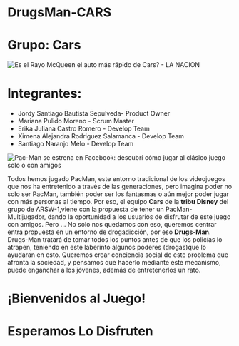 # DrugsMan-CARS
# **Grupo**: Cars
<IMG  src="https://www.lanacion.com.ar/resizer/v2/todos-los-modelos-de-autos-que-inspiraron-a-los-UCVWQTQ6VJBYNBYHFCNCZ6PAYY.jpg?auth=a7dd88703d08548f26d842dbaafefa0d69a8c96a6db8016206c2df393856fc36&amp;width=420&amp;height=280&amp;quality=70&amp;smart=false"  alt="Es el Rayo McQueen el auto más rápido de Cars? - LA NACION"/>

# **Integrantes**:

- Jordy Santiago Bautista Sepulveda- Product Owner
- Mariana Pulido Moreno - Scrum Master
- Erika Juliana Castro Romero - Develop Team
- Ximena Alejandra Rodriguez Salamanca - Develop Team
- Santiago Naranjo Melo - Develop Team

<IMG  src="https://media.airedesantafe.com.ar/p/59da88beb3dab8e6a106c01333b12a25/adjuntos/268/imagenes/003/268/0003268584/pacman-facebook-jugar.jpg"  alt="Pac-Man se estrena en Facebook: descubrí cómo jugar al clásico juego solo o  con amigos"/>

Todos hemos jugado  PacMan, este entorno tradicional de los videojuegos que nos ha entretenido a través de las generaciones, pero imagina poder no solo ser PacMan, también poder ser los fantasmas o aún mejor poder jugar con más personas al tiempo.
Por eso, el equipo **Cars** de la **tribu Disney** del grupo de ARSW-1,viene con la propuesta de tener un PacMan- Multijugador, dando la oportunidad a los usuarios de disfrutar de este juego con amigos.
Pero ... No solo nos quedamos con eso, queremos centrar entra propuesta en un entorno de drogadicción, por eso **Drugs-Man**.
Drugs-Man tratará de tomar todos los puntos antes de que los policías lo atrapen, teniendo en este laberinto algunos poderes (drogas)que lo ayudaran en esto.
Queremos crear conciencia social de este problema que afronta la sociedad, y pensamos que hacerlo mediante este mecanismo, puede enganchar a los jóvenes, además de entretenerlos un rato.

# **¡Bienvenidos al Juego!**

# **Esperamos Lo Disfruten**  

